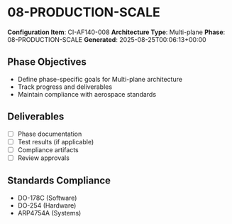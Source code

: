 # 08-PRODUCTION-SCALE

**Configuration Item**: CI-AF140-008
**Architecture Type**: Multi-plane
**Phase**: 08-PRODUCTION-SCALE
**Generated**: 2025-08-25T00:06:13+00:00

## Phase Objectives
- Define phase-specific goals for Multi-plane architecture
- Track progress and deliverables
- Maintain compliance with aerospace standards

## Deliverables
- [ ] Phase documentation
- [ ] Test results (if applicable)
- [ ] Compliance artifacts
- [ ] Review approvals

## Standards Compliance
- DO-178C (Software)
- DO-254 (Hardware)
- ARP4754A (Systems)
